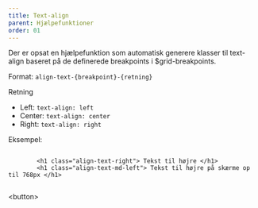```yaml
---
title: Text-align
parent: Hjælpefunktioner
order: 01
---
```


Der er opsat en hjælpefunktion som automatisk generere klasser til text-align baseret på de definerede breakpoints i $grid-breakpoints.

Format: <code>align-text-{breakpoint}-{retning}</code>

Retning
<ul>
    <li>Left: <code>text-align: left</code></li>
    <li>Center: <code>text-align: center</code></li>
    <li>Right: <code>text-align: right</code></li>
</ul>

Eksempel:
<div class="code-highlight">
    <code>
        &lt;h1 class="align-text-right"&gt; Tekst til højre &lt;/h1&gt;
        &lt;h1 class="align-text-md-left"&gt; Tekst til højre på skærme op til 768px &lt;/h1&gt;
    </code>
</div>

&lt;button&gt;
